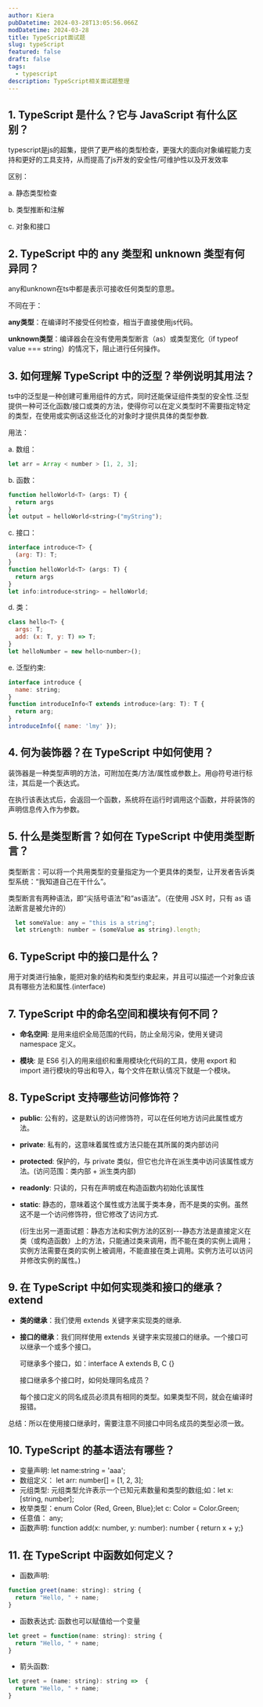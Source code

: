 ```yaml
---
author: Kiera
pubDatetime: 2024-03-28T13:05:56.066Z
modDatetime: 2024-03-28
title: TypeScript面试题
slug: typeScript
featured: false
draft: false
tags:
  - typescript
description: TypeScript相关面试题整理
---
```


## 1. TypeScript 是什么？它与 JavaScript 有什么区别？

typescript是js的超集，提供了更严格的类型检查，更强大的面向对象编程能力支持和更好的工具支持，从而提高了js开发的安全性/可维护性以及开发效率

区别：

a. 静态类型检查

b. 类型推断和注解

c. 对象和接口

## 2. TypeScript 中的 any 类型和 unknown 类型有何异同？

any和unknown在ts中都是表示可接收任何类型的意思。

不同在于：

**any类型**：在编译时不接受任何检查，相当于直接使用js代码。

**unknown类型**：编译器会在没有使用类型断言（as）或类型宽化（if typeof value === string）的情况下，阻止进行任何操作。

## 3. 如何理解 TypeScript 中的泛型？举例说明其用法？

ts中的泛型是一种创建可重用组件的方式，同时还能保证组件类型的安全性.泛型提供一种可泛化函数/接口或类的方法，使得你可以在定义类型时不需要指定特定的类型，在使用或实例话这些泛化的对象时才提供具体的类型参数.

用法：

a. 数组：

```js
let arr = Array < number > [1, 2, 3];
```

b. 函数：

```js
function helloWorld<T> (args: T) {
  return args
}
let output = helloWorld<string>("myString");
```

c. 接口：

```js
interface introduce<T> {
  (arg: T): T;
}
function helloWorld<T> (args: T) {
  return args
}
let info:introduce<string> = helloWorld;
```

d. 类：

```js
class hello<T> {
  args: T;
  add: (x: T, y: T) => T;
}
let helloNumber = new hello<number>();
```

e. 泛型约束:

```js
interface introduce {
  name: string;
}
function introduceInfo<T extends introduce>(arg: T): T {
  return arg;
}
introduceInfo({ name: 'lmy' });
```

## 4. 何为装饰器？在 TypeScript 中如何使用？

装饰器是一种类型声明的方法，可附加在类/方法/属性或参数上。用@符号进行标注，其后是一个表达式。

在执行该表达式后，会返回一个函数，系统将在运行时调用这个函数，并将装饰的声明信息传入作为参数。

## 5. 什么是类型断言？如何在 TypeScript 中使用类型断言？

类型断言：可以将一个共用类型的变量指定为一个更具体的类型，让开发者告诉类型系统：“我知道自己在干什么”。

类型断言有两种语法，即“尖括号语法”和“as语法”。（在使用 JSX 时，只有 as 语法断言是被允许的）

```js
  let someValue: any = "this is a string";
  let strLength: number = (someValue as string).length;
```

## 6. TypeScript 中的接口是什么？

用于对类进行抽象，能把对象的结构和类型约束起来，并且可以描述一个对象应该具有哪些方法和属性.(interface)

## 7. TypeScript 中的命名空间和模块有何不同？

- **命名空间**: 是用来组织全局范围的代码，防止全局污染，使用关键词 namespace 定义。

- **模块**: 是 ES6 引入的用来组织和重用模块化代码的工具，使用 export 和 import 进行模块的导出和导入，每个文件在默认情况下就是一个模块。

## 8. TypeScript 支持哪些访问修饰符？

- **public**: 公有的，这是默认的访问修饰符，可以在任何地方访问此属性或方法。

- **private**: 私有的，这意味着属性或方法只能在其所属的类内部访问

- **protected**: 保护的，与 private 类似，但它也允许在派生类中访问该属性或方法。(访问范围：类内部 + 派生类内部)

- **readonly**: 只读的，只有在声明或在构造函数内初始化该属性

- **static**: 静态的，意味着这个属性或方法属于类本身，而不是类的实例。虽然这不是一个访问修饰符，但它修改了访问方式.

  (衍生出另一道面试题：静态方法和实例方法的区别---静态方法是直接定义在类（或构造函数）上的方法，只能通过类来调用，而不能在类的实例上调用；实例方法需要在类的实例上被调用，不能直接在类上调用。实例方法可以访问并修改实例的属性。)

## 9. 在 TypeScript 中如何实现类和接口的继承？extend

- **类的继承**：我们使用 extends 关键字来实现类的继承.

- **接口的继承**：我们同样使用 extends 关键字来实现接口的继承。一个接口可以继承一个或多个接口。

  可继承多个接口，如：interface A extends B, C {}

  接口继承多个接口时，如何处理同名成员？

  每个接口定义的同名成员必须具有相同的类型。如果类型不同，就会在编译时报错。

总结：所以在使用接口继承时，需要注意不同接口中同名成员的类型必须一致。

## 10. TypeScript 的基本语法有哪些？

- 变量声明: let name:string = 'aaa';
- 数组定义： let arr: number[] = [1, 2, 3];
- 元组类型: 元组类型允许表示一个已知元素数量和类型的数组;如：let x: [string, number];
- 枚举类型：enum Color {Red, Green, Blue};let c: Color = Color.Green;
- 任意值： any;
- 函数声明: function add(x: number, y: number): number {
  return x + y;}

## 11. 在 TypeScript 中函数如何定义？

- 函数声明:

```js
function greet(name: string): string {
  return "Hello, " + name;
}
```

- 函数表达式: 函数也可以赋值给一个变量

```js
let greet = function(name: string): string {
  return "Hello, " + name;
}
```

- 箭头函数:

```js
let greet = (name: string): string =>  {
  return "Hello, " + name;
}
```
